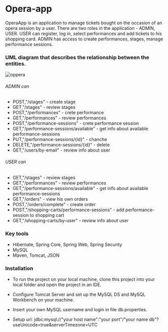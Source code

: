 # Opera-app

OperaApp is an application to manage tickets bought on the occasion of an opera session by a user.
There are two roles in the application - ADMIN, USER.
USER can register, log in, select performances and add tickets to his shopping card.
ADMIN has access to create performances, stages, manage performance sessions.

### UML diagram that describes the relationship between the entities.
![oppera](https://user-images.githubusercontent.com/55792704/124586055-a9ae5a00-de5e-11eb-85e5-66570a4a4dc7.png)

###### ADMIN can
- POST,"/stages" - create stage
- GET,"/stages" - review stages
- POST,"/performances" - crete performance
- GET,"/performances" - review performances
- POST,"/performance-sessions" - crete performance session
- GET,"/performance-sessions/available" - get info about available performance-sessions
- PUT,"/performance-sessions/{id}" - chanche
- DELETE,"/performance-sessions/{id}" - delete
- GET,"/users/by-email" - review info about user


###### USER can
- GET,"/stages" - review stages
- GET,"/performances" - review performances
- GET,"/performance-sessions/available" - get info about available performance-sessions
- GET,"/orders" - view his own orders
- POST,"/orders/complete" - create order
- POST,"/shopping-carts/performance-sessions" - add performance-session to shopping cart
- GET,"/shopping-carts/by-user" - review info about user

### Key tools
+ Hibernate, Spring Core, Spring Web, Spring Security
+ MySQL
+ Maven, Tomcat, JSON

### Installation
+ To run the project on your local machine, clone this project into your local folder and open the project in an IDE.

+ Configure Tomcat Server and set up the MySQL DS and MySQL Workbench on your machine.

+ Insert your own MySQL username and login in file db.properties.

+ Setup url: jdbc:mysql://"your host name":"your port"/"your name db"?useUnicode=true&serverTimezone=UTC

